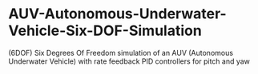 # AUV-Autonomous-Underwater-Vehicle-Six-DOF-Simulation
(6DOF) Six Degrees Of Freedom simulation of an AUV (Autonomous Underwater Vehicle) with rate feedback PID controllers for pitch and yaw
